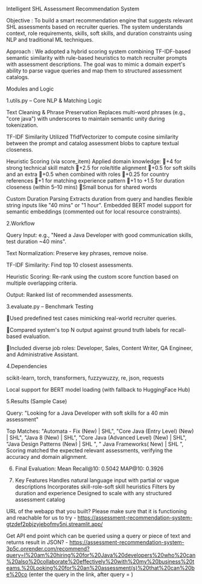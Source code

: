 Intelligent SHL Assessment Recommendation System

Objective : To build a smart recommendation engine that suggests relevant SHL assessments based on recruiter queries. The system understands context, role requirements, skills, soft skills, and duration constraints using NLP and traditional ML techniques.

Approach : We adopted a hybrid scoring system combining TF-IDF-based semantic similarity with rule-based heuristics to match recruiter prompts with assessment descriptions. The goal was to mimic a domain expert's ability to parse vague queries and map them to structured assessment catalogs.

Modules and Logic

1.utils.py 
– Core NLP & Matching Logic

Text Cleaning & Phrase Preservation
Replaces multi-word phrases (e.g., "core java") with underscores to maintain semantic unity during tokenization.

TF-IDF Similarity
Utilized TfidfVectorizer to compute cosine similarity between the prompt and catalog assessment blobs to capture textual closeness.

Heuristic Scoring (via score_item)
Applied domain knowledge:
+4 for strong technical skill match
+2.5 for role/title alignment
+0.5 for soft skills and an extra 
+0.5 when combined with roles
+0.25 for country references
+1 for matching experience pattern
+1 to +1.5 for duration closeness (within 5–10 mins)
Small bonus for shared words

Custom Duration Parsing
Extracts duration from query and handles flexible string inputs like "40 mins" or "1 hour".
Embedded BERT model support for semantic embeddings (commented out for local resource constraints).

2.Workflow

Query Input: e.g., "Need a Java Developer with good communication skills, test duration ~40 mins".

Text Normalization: Preserve key phrases, remove noise.

TF-IDF Similarity: Find top 10 closest assessments.

Heuristic Scoring: Re-rank using the custom score function based on multiple overlapping criteria.

Output: Ranked list of recommended assessments.

3.evaluate.py – Benchmark Testing

Used predefined test cases mimicking real-world recruiter queries.

Compared system's top N output against ground truth labels for recall-based evaluation.

Included diverse job roles: Developer, Sales, Content Writer, QA Engineer, and Administrative Assistant.

4.Dependencies

scikit-learn, torch, transformers, fuzzywuzzy, re, json, requests

Local support for BERT model loading (with fallback to HuggingFace Hub)

5.Results (Sample Case)

Query: "Looking for a Java Developer with soft skills for a 40 min assessment"

Top Matches:
"Automata - Fix (New) | SHL", 
"Core Java (Entry Level) (New) | SHL", 
"Java 8 (New) | SHL", 
"Core Java (Advanced Level) (New) | SHL", 
"Java Design Patterns (New) | SHL ", 
" Java Frameworks( New) | SHL ", 
Scoring matched the expected relevant assessments, verifying the accuracy and domain alignment.

6. Final Evaluation:
Mean Recall@10: 0.5042
MAP@10: 0.3926

7. Key Features
Handles natural language input with partial or vague descriptions
Incorporates skill-role-soft skill heuristics
Filters by duration and experience
Designed to scale with any structured assessment catalog

URL of the webapp that you built? Please make sure that it is functioning and reachable for us to try - https://assessment-recommendation-system-gtzdef2pbjzyjebofmy5nj.streamlit.app/

Get API end point which can be queried using a query or piece of text and returns result in JSON? - https://assessment-recommendation-system-3p5c.onrender.com/recommend?query=I%20am%20hiring%20for%20Java%20developers%20who%20can%20also%20collaborate%20effectively%20with%20my%20business%20teams.%20Looking%20for%20an%20assessment(s)%20that%20can%20be%20co
(enter the query in the link, after query = )
